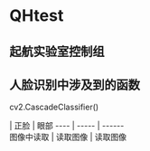 # QHtest
## 起航实验室控制组

## **人脸识别中涉及到的函数**
cv2.CascadeClassifier()

   | 正脸 | 眼部
  ---- | ----- | ------  
  图像中读取 | 读取图像 | 读取图像 
